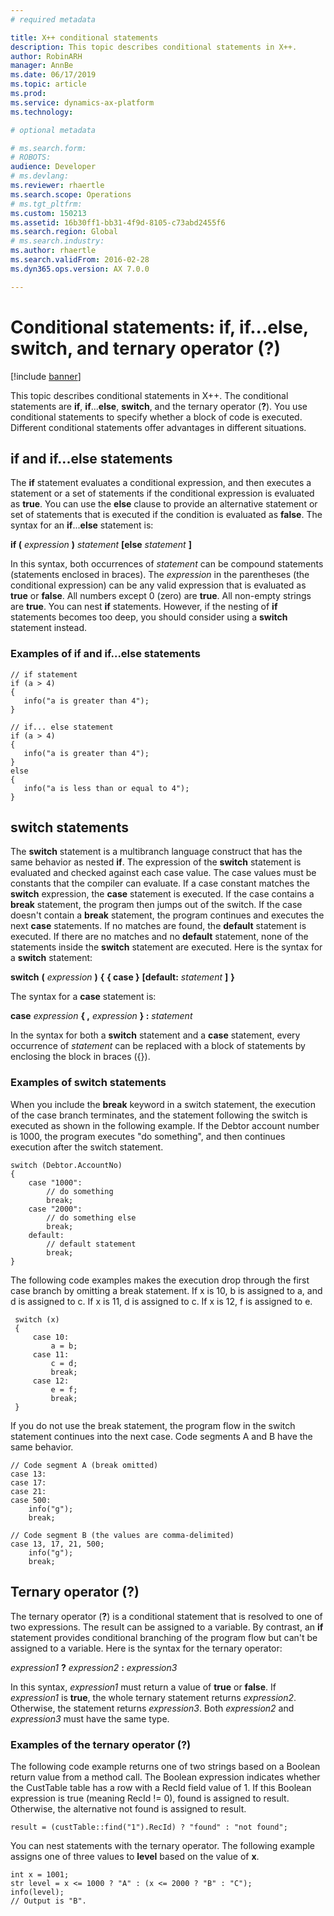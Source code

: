 ```yaml
---
# required metadata

title: X++ conditional statements
description: This topic describes conditional statements in X++.
author: RobinARH
manager: AnnBe
ms.date: 06/17/2019
ms.topic: article
ms.prod: 
ms.service: dynamics-ax-platform
ms.technology: 

# optional metadata

# ms.search.form: 
# ROBOTS: 
audience: Developer
# ms.devlang: 
ms.reviewer: rhaertle
ms.search.scope: Operations
# ms.tgt_pltfrm: 
ms.custom: 150213
ms.assetid: 16b30ff1-bb31-4f9d-8105-c73abd2455f6
ms.search.region: Global
# ms.search.industry: 
ms.author: rhaertle
ms.search.validFrom: 2016-02-28
ms.dyn365.ops.version: AX 7.0.0

---
```


# Conditional statements: if, if...else, switch, and ternary operator (?)

[!include [banner](../includes/banner.md)]

This topic describes conditional statements in X++. The conditional statements are **if**, **if**...**else**, **switch**, and the ternary operator (**?**). You use conditional statements to specify whether a block of code is executed. Different conditional statements offer advantages in different situations.

## if and if...else statements

The **if** statement evaluates a conditional expression, and then executes a statement or a set of statements if the conditional expression is evaluated as **true**. You can use the **else** clause to provide an alternative statement or set of statements that is executed if the condition is evaluated as **false**. The syntax for an **if**...**else** statement is:

**if (** *expression* **)** 
    *statement* 
**\[else** 
    *statement* 
**\]**

In this syntax, both occurrences of *statement* can be compound statements (statements enclosed in braces). The *expression* in the parentheses (the conditional expression) can be any valid expression that is evaluated as **true** or **false**. All numbers except 0 (zero) are **true**. All non-empty strings are **true**. You can nest **if** statements. However, if the nesting of **if** statements becomes too deep, you should consider using a **switch** statement instead.

### Examples of if and if...else statements

```X++
// if statement
if (a > 4)
{
   info("a is greater than 4");
}

// if... else statement 
if (a > 4)
{
   info("a is greater than 4");
}
else
{
   info("a is less than or equal to 4");
}
```

## switch statements

The **switch** statement is a multibranch language construct that has the same behavior as nested **if**. The expression of the **switch** statement is evaluated and checked against each case value. The case values must be constants that the compiler can evaluate. If a case constant matches the **switch** expression, the **case** statement is executed. If the case contains a **break** statement, the program then jumps out of the switch. If the case doesn't contain a **break** statement, the program continues and executes the next **case** statements. If no matches are found, the **default** statement is executed. If there are no matches and no **default** statement, none of the statements inside the **switch** statement are executed. Here is the syntax for a **switch** statement:

**switch** **(** *expression* **)** **{** **{ case }** **\[default:** *statement* **\]** **}**

The syntax for a **case** statement is:

**case** *expression* **{ ,** *expression* **} :**
    *statement*

In the syntax for both a **switch** statement and a **case** statement, every occurrence of *statement* can be replaced with a block of statements by enclosing the block in braces ({}).

### Examples of switch statements

When you include the **break** keyword in a switch statement, the execution of the case branch terminates, and the statement following the switch is executed as shown in the following example. If the Debtor account number is 1000, the program executes "do something", and then continues execution after the switch statement.

```X++
switch (Debtor.AccountNo)
{
    case "1000":
        // do something
        break;
    case "2000":
        // do something else
        break;
    default:
        // default statement
        break;
}
```

The following code examples makes the execution drop through the first case branch by omitting a break statement. If x is 10, b is assigned to a, and d is assigned to c. If x is 11, d is assigned to c. If x is 12, f is assigned to e.

```X++
 switch (x)
 {
     case 10:
         a = b;
     case 11:
         c = d;
         break;
     case 12:
         e = f;
         break;
 }
```

If you do not use the break statement, the program flow in the switch statement continues into the next case. Code segments A and B
have the same behavior. 

```X++
// Code segment A (break omitted)
case 13:
case 17:
case 21:
case 500:
    info("g");
    break;

// Code segment B (the values are comma-delimited)
case 13, 17, 21, 500;
    info("g");
    break;
```

## Ternary operator (?)

The ternary operator (**?**) is a conditional statement that is resolved to one of two expressions. The result can be assigned to a variable. By contrast, an **if** statement provides conditional branching of the program flow but can't be assigned to a variable. Here is the syntax for the ternary operator:

*expression1* **?** *expression2* **:** *expression3*

In this syntax, *expression1* must return a value of **true** or **false**. If *expression1* is **true**, the whole ternary statement returns *expression2*. Otherwise, the statement returns *expression3*. Both *expression2* and *expression3* must have the same type.

### Examples of the ternary operator (?)

The following code example returns one of two strings based on a Boolean return value from a method call. The Boolean expression indicates whether the CustTable table has a row with a RecId field value of 1. If this Boolean expression is true (meaning RecId != 0), found is assigned to result. Otherwise, the alternative not found is assigned to result.

```X++
result = (custTable::find("1").RecId) ? "found" : "not found";
```

You can nest statements with the ternary operator. The following example assigns one of three values to **level** based on the value of **x**.

```X++
int x = 1001;
str level = x <= 1000 ? "A" : (x <= 2000 ? "B" : "C");
info(level);
// Output is "B".
```
